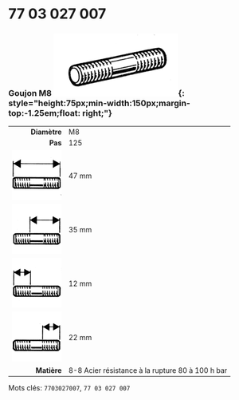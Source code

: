 # 77 03 027 007

### Goujon M8 ![](../assets/images/parts/stud.png){: style="height:75px;min-width:150px;margin-top:-1.25em;float: right;"}

|   |   |
|---:|---|
**Diamètre** | M8
**Pas** | 125
![](../assets/images/stud_total.png) | 47 mm
![](../assets/images/stud_total_right.png) | 35 mm
![](../assets/images/stud_left.png) | 12 mm
![](../assets/images/stud_right.png) | 22 mm
**Matière** | 8-8 Acier résistance à la rupture 80 à 100 h bar

Mots clés: `7703027007`, `77 03 027 007`
